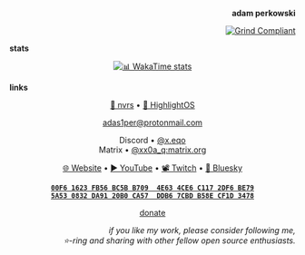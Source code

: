 <div align="right">

<b>adam perkowski</b>

[![Grind Compliant](https://img.shields.io/badge/Grind-Compliant-blue)](https://github.com/The-Grindhouse/guidelines)

</div>

<b>stats</b>

<div align="center">

[![📊 WakaTime stats](https://github-readme-stats.vercel.app/api/wakatime?username=adamperkowski&layout=compact&theme=transparent&langs_count=12)](https://wakatime.com/@adamperkowski)

</div>

<b>links</b>

<div align="center">

<a href='https://github.com/adamperkowski/nvrs'>🚦 nvrs</a> • <a href='https://os.adamperkowski.dev'>🌄 HighlightOS</a>

[adas1per@protonmail.com](mailto:adas1per@protonmail.com)

Discord • <a href="https://discord.com/users/1101820235566305290" target="_blank">@x.eqo</a><br>
Matrix • <a href="https://matrix.to/#/@xx0a_q:matrix.org" target="_blank">@xx0a_q:matrix.org</a>

[🌐 Website](https://adamperkowski.dev) • [▶️ YouTube](https://youtube.com/channel/UC6dT__PRcG08t284qp6jRiQ) • [📽️ Twitch](https://twitch.tv/adamperkowski) • [🦋 Bluesky](https://bsky.app/profile/adamperkowski.dev)

<b>

[`00F6 1623 FB56 BC5B B709  4E63 4CE6 C117 2DF6 BE79`](ecc_pub_key)<br>
[`5A53 0832 DA91 20B0 CA57  DDB6 7CBD B58E CF1D 3478`](rsa_pub_key)

</b>

[donate](https://adamperkowski.dev/donate)

</div>

<div align="right">

<i>if you like my work, please consider following me,<br>⭐-ring and sharing with other fellow open source enthusiasts.</i>

</div>
